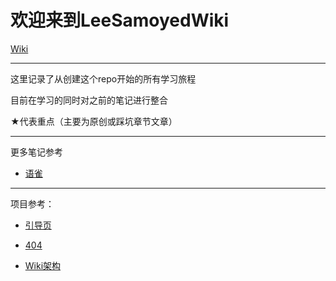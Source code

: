# 欢迎来到LeeSamoyedWiki

[Wiki](https://leesamoyed.github.io/)

***

这里记录了从创建这个repo开始的所有学习旅程

目前在学习的同时对之前的笔记进行整合

★代表重点（主要为原创或踩坑章节文章）

***

更多笔记参考

- [语雀](https://www.yuque.com/leesamoyed)

***

项目参考：

- [引导页](https://html5up.net/)

- [404](https://html5up.net/)

- [Wiki架构](https://squidfunk.github.io/mkdocs-material/)
